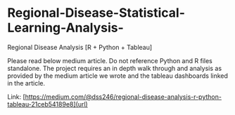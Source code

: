 # Regional-Disease-Statistical-Learning-Analysis-
Regional Disease Analysis [R + Python + Tableau]

Please read below medium article. Do not reference Python and R files standalone. The project requires an in depth walk through and analysis as provided by the medium article we wrote and the tableau dashboards linked in the article. 

Link: [https://medium.com/@dss246/regional-disease-analysis-r-python-tableau-21ceb54189e8](url)
